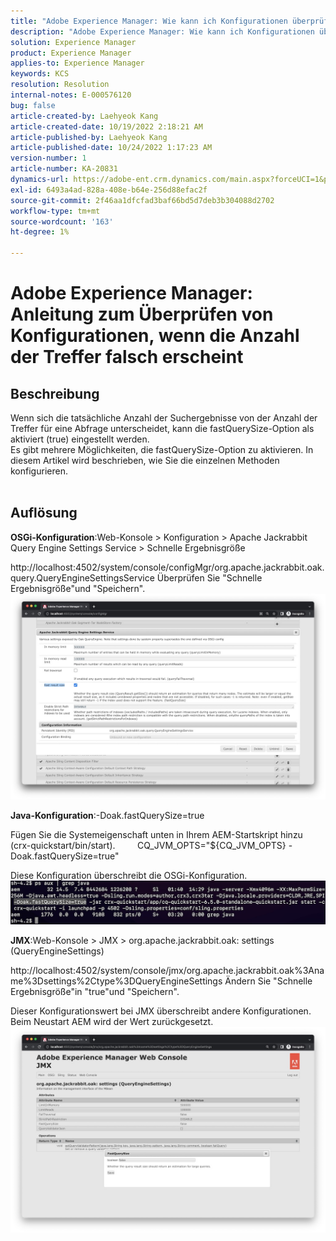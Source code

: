 ```yaml
---
title: "Adobe Experience Manager: Wie kann ich Konfigurationen überprüfen, wenn die Anzahl der Treffer falsch erscheint?"
description: "Adobe Experience Manager: Wie kann ich Konfigurationen überprüfen, wenn die Anzahl der Treffer falsch erscheint?"
solution: Experience Manager
product: Experience Manager
applies-to: Experience Manager
keywords: KCS
resolution: Resolution
internal-notes: E-000576120
bug: false
article-created-by: Laehyeok Kang
article-created-date: 10/19/2022 2:18:21 AM
article-published-by: Laehyeok Kang
article-published-date: 10/24/2022 1:17:23 AM
version-number: 1
article-number: KA-20831
dynamics-url: https://adobe-ent.crm.dynamics.com/main.aspx?forceUCI=1&pagetype=entityrecord&etn=knowledgearticle&id=9b90084b-544f-ed11-bba2-0022480867bd
exl-id: 6493a4ad-828a-408e-b64e-256d88efac2f
source-git-commit: 2f46aa1dfcfad3baf66bd5d7deb3b304088d2702
workflow-type: tm+mt
source-wordcount: '163'
ht-degree: 1%

---
```


# Adobe Experience Manager: Anleitung zum Überprüfen von Konfigurationen, wenn die Anzahl der Treffer falsch erscheint

## Beschreibung

Wenn sich die tatsächliche Anzahl der Suchergebnisse von der Anzahl der Treffer für eine Abfrage unterscheidet, kann die fastQuerySize-Option als aktiviert (true) eingestellt werden.
<br>Es gibt mehrere Möglichkeiten, die fastQuerySize-Option zu aktivieren. In diesem Artikel wird beschrieben, wie Sie die einzelnen Methoden konfigurieren.
<br> 

## Auflösung


<b>OSGi-Konfiguration</b>:Web-Konsole > Konfiguration > Apache Jackrabbit Query Engine Settings Service > Schnelle Ergebnisgröße

http://localhost:4502/system/console/configMgr/org.apache.jackrabbit.oak.query.QueryEngineSettingsService Überprüfen Sie &quot;Schnelle Ergebnisgröße&quot;und &quot;Speichern&quot;.
   ![](assets/cef3b476-b74f-ed11-bba2-0022480867bd.png)

<b>Java-Konfiguration</b>:-Doak.fastQuerySize=true

Fügen Sie die Systemeigenschaft unten in Ihrem AEM-Startskript hinzu (crx-quickstart/bin/start).
        CQ_JVM_OPTS=&quot;${CQ_JVM_OPTS} -Doak.fastQuerySize=true&quot;

Diese Konfiguration überschreibt die OSGi-Konfiguration.
    ![](assets/4afe8a85-b74f-ed11-bba2-0022480867bd.png)

<b>JMX</b>:Web-Konsole > JMX > org.apache.jackrabbit.oak: settings (QueryEngineSettings)

http://localhost:4502/system/console/jmx/org.apache.jackrabbit.oak%3Aname%3Dsettings%2Ctype%3DQueryEngineSettings Ändern Sie &quot;Schnelle Ergebnisgröße&quot;in &quot;true&quot;und &quot;Speichern&quot;.

Dieser Konfigurationswert bei JMX überschreibt andere Konfigurationen. Beim Neustart AEM wird der Wert zurückgesetzt.
![](assets/8592cd98-b74f-ed11-bba2-0022480867bd.png)
